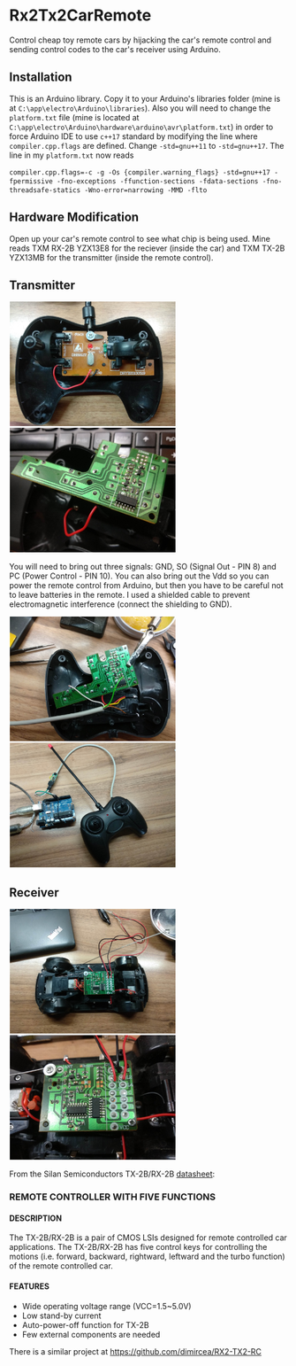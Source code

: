 # Rx2Tx2CarRemote
Control cheap toy remote cars by hijacking the car's remote control and sending control codes to the car's receiver using Arduino.

## Installation

This is an Arduino library. Copy it to your Arduino's libraries folder (mine is at `C:\app\electro\Arduino\libraries`). Also you will need to change the `platform.txt` file (mine is located at `C:\app\electro\Arduino\hardware\arduino\avr\platform.txt`) in order to force Arduino IDE to use `c++17` standard by modifying the line where `compiler.cpp.flags` are defined. Change `-std=gnu++11` to `-std=gnu++17`. The line in my `platform.txt` now reads

```
compiler.cpp.flags=-c -g -Os {compiler.warning_flags} -std=gnu++17 -fpermissive -fno-exceptions -ffunction-sections -fdata-sections -fno-threadsafe-statics -Wno-error=narrowing -MMD -flto
```

## Hardware Modification

Open up your car's remote control to see what chip is being used. Mine reads TXM RX-2B YZX13E8 for the reciever (inside the car) and TXM TX-2B YZX13MB for the transmitter (inside the remote control).

## Transmitter
<img src="images/IMG_20200530_234932.jpg" width="300px" hspace="1em" />
<img src="images/IMG_20200530_235306.jpg" width="300px" hspace="1em" />

You will need to bring out three signals: GND, SO (Signal Out - PIN 8) and PC (Power Control - PIN 10). You can also bring out the Vdd so you can power the remote control from Arduino, but then you have to be careful not to leave batteries in the remote. I used a shielded cable to prevent electromagnetic interference (connect the shielding to GND).

<img src="images/IMG_20200602_103417.jpg" width="300px" hspace="1em" />
<img src="images/IMG_20200605_075026.jpg" width="300px" hspace="1em" />

## Receiver
<img src="images/IMG_20200531_001246.jpg" width="300px" hspace="1em" />
<img src="images/IMG_20200531_001326.jpg" width="300px" hspace="1em" />

From the Silan Semiconductors TX-2B/RX-2B [datasheet](datasheet/TX-2B.pdf):

### REMOTE CONTROLLER WITH FIVE FUNCTIONS 

#### DESCRIPTION
The TX-2B/RX-2B is a pair of CMOS LSIs designed for remote controlled car applications. The TX-2B/RX-2B has five control keys for controlling the motions (i.e. forward, backward, rightward, leftward and the turbo function) of the remote controlled car.

#### FEATURES
- Wide operating voltage range (VCC=1.5~5.0V)
- Low stand-by current
- Auto-power-off function for TX-2B
- Few external components are needed

There is a similar project at https://github.com/dimircea/RX2-TX2-RC

